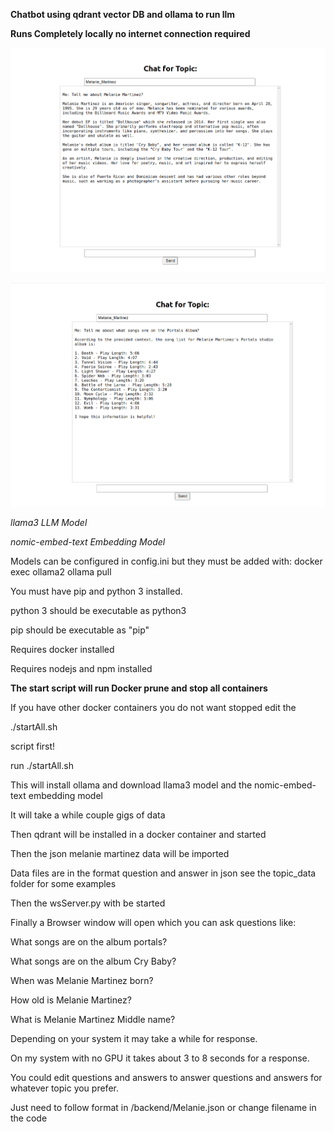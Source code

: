 **Chatbot using qdrant vector DB and ollama to run llm**

**Runs Completely locally no internet connection required**

![chat image](https://github.com/PaulNovack/Melanie-Martinez-Rag-Chat-Ollama/blob/main/img.png?raw=true)

![chat image2](https://github.com/PaulNovack/Melanie-Martinez-Rag-Chat-Ollama/blob/main/img_1.png?raw=true)

*llama3 LLM Model*

*nomic-embed-text Embedding Model*

Models can be configured in config.ini but they must be added with: docker exec ollama2 ollama pull <Model Name>

You must have pip and python 3 installed.

python 3 should be executable as python3

pip should be executable as "pip"

Requires docker installed

Requires nodejs and npm installed

**The start script will run Docker prune and stop all containers**

If you have other docker containers you do not want stopped edit the

./startAll.sh 

script first!

run ./startAll.sh

This will install ollama and download llama3 model and the nomic-embed-text embedding model

It will take a while couple gigs of data

Then qdrant will be installed in a docker container and started

Then the json melanie martinez data will be imported

Data files are in the format question and answer in json see the topic_data folder for some examples

Then the wsServer.py with be started

Finally a Browser window will open which you can ask questions like:

What songs are on the album portals?

What songs are on the album Cry Baby?

When was Melanie Martinez born?

How old is Melanie Martinez?

What is Melanie Martinez Middle name?

Depending on your system it may take a while for response.

On my system with no GPU it takes about 3 to 8 seconds for a response.

You could edit questions and answers to answer questions and answers for whatever topic you prefer.

Just need to follow format in /backend/Melanie.json or change filename in the code


